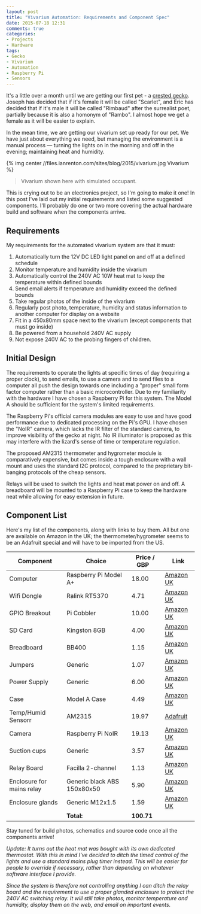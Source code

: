 ```yaml
---
layout: post
title: "Vivarium Automation: Requirements and Component Spec"
date: 2015-07-18 12:31
comments: true
categories:
- Projects
- Hardware
tags:
- Gecko
- Vivarium
- Automation
- Raspberry Pi
- Sensors
---
```


It's a little over a month until we are getting our first pet - a [crested gecko](https://en.wikipedia.org/wiki/Crested_gecko). Joseph has decided that if it's female it will be called "Scarlet", and Eric has decided that if it's male it will be called "Rimbaud" after the surrealist poet, partially because it is also a homonym of "Rambo". I almost hope we get a female as it will be easier to explain.

In the mean time, we are getting our vivarium set up ready for our pet. We have just about everything we need, but managing the environment is a manual process &mdash; turning the lights on in the morning and off in the evening; maintaining heat and humidity.

{% img center //files.ianrenton.com/sites/blog/2015/vivarium.jpg Vivarium %}

> Vivarium shown here with simulated occupant.

This is crying out to be an electronics project, so I'm going to make it one! In this post I've laid out my initial requirements and listed some suggested components. I'll probably do one or two more covering the actual hardware build and software when the components arrive.

## Requirements

My requirements for the automated vivarium system are that it must:

1. Automatically turn the 12V DC LED light panel on and off at a defined schedule
2. Monitor temperature and humidity inside the vivarium
3. Automatically control the 240V AC 10W heat mat to keep the temperature within defined bounds
4. Send email alerts if temperature and humidity exceed the defined bounds
5. Take regular photos of the inside of the vivarium
6. Regularly post photo, temperature, humidity and status information to another computer for display on a website
7. Fit in a 450x80mm space next to the vivarium (except components that must go inside)
8. Be powered from a household 240V AC supply
9. Not expose 240V AC to the probing fingers of children.

## Initial Design

The requirements to operate the lights at specific times of day (requiring a proper clock), to send emails, to use a camera and to send files to a computer all push the design towards one including a "proper" small form factor computer rather than a basic microcontroller. Due to my familiarity with the hardware I have chosen a Raspberry Pi for this system. The Model A should be sufficient for the system's limited requirements.

The Raspberry Pi's official camera modules are easy to use and have good performance due to dedicated processing on the Pi's GPU. I have chosen the "NoIR" camera, which lacks the IR filter of the standard camera, to improve visibility of the gecko at night. No IR illuminator is proposed as this may interfere with the lizard's sense of time or temperature regulation.

The proposed AM2315 thermometer and hygrometer module is comparatively expensive, but comes inside a tough enclosure with a wall mount and uses the standard I2C protocol, compared to the proprietary bit-banging protocols of the cheap sensors.

Relays will be used to switch the lights and heat mat power on and off. A breadboard will be mounted to a Raspberry Pi case to keep the hardware neat while allowing for easy extension in future.

## Component List

Here's my list of the components, along with links to buy them. All but one are available on Amazon in the UK; the thermometer/hygrometer seems to be an Adafruit special and will have to be imported from the US.

| **Component**         | **Choice**                | **Price / GBP**&nbsp;&nbsp;&nbsp;   | **Link**                                                                                                                                                               |
|-------------------|-----------------------|---------------|--------------------------------------------------------------------------------------------------------------------------------------------------------------------|
| Computer          | Raspberry Pi Model A+ | 18.00         | [Amazon UK](https://www.amazon.co.uk/Raspberry-Pi-Model-Plus-Motherboard/dp/B00Q8MM4PI/ref=sr_1_1?ie=UTF8&qid=1437214626&sr=8-1)           |
| Wifi Dongle       | Ralink RT5370         | 4.71          | [Amazon UK](https://www.amazon.co.uk/USB-Wifi-Adapter-Raspberry-Pi/dp/B00EZOQFHO/ref=sr_1_7?ie=UTF8&qid=1437212416&sr=8-7)                         |
| GPIO Breakout     | Pi Cobbler            | 10.00         | [Amazon UK](https://www.amazon.co.uk/Adafruit-Cobbler-Breakout-Kit-Raspberry/dp/B0093K6QQ0/ref=sr_1_2?ie=UTF8&qid=1437212508&sr=8-2)       |
| SD Card           | Kingston 8GB          | 4.00          | [Amazon UK](https://www.amazon.co.uk/Kingston-Technology-microSDHC-Class-adapter/dp/B004S1PNE0/ref=sr_1_3?ie=UTF8&qid=1437213057&sr=8-3)            |
| Breadboard        | BB400                 | 1.15          | [Amazon UK](https://www.amazon.co.uk/BB400-Solderless-Plug-BreadBoard-tie-points-White/dp/B0040Z1ERO/ref=pd_bxgy_23_img_z)                                               |
| Jumpers           | Generic               | 1.07          | [Amazon UK](https://www.amazon.co.uk/Conductor-Female-Jumper-Color-Ribbon-Male-20cm/dp/B00ATMHU52/ref=pd_sim_23_6?ie=UTF8&refRID=0NRJATBTKFQ2DDHFQ73D)                   |
| Power Supply      | Generic               | 6.00          | [Amazon UK](https://www.amazon.co.uk/NorthPada-Supply-Charger-2000mA-Raspberry/dp/B00MTX9GD8/ref=sr_1_1?ie=UTF8&qid=1437213151&sr=8-1) |
| Case              | Model A Case          | 4.49          | [Amazon UK](https://www.amazon.co.uk/Case-Raspberry-Model-Plus-Colour/dp/B00PR2RX7Y/ref=pd_bxgy_147_img_y)                                                               |
| Temp/Humid Sensorr | AM2315                | 19.97         | [Adafruit](https://www.adafruit.com/products/1293)                                                                                                                      |
| Camera            | Raspberry Pi NoIR     | 19.13         | [Amazon UK](https://www.amazon.co.uk/Raspberry-Pi-NoIR-Camera-Module/dp/B00G9AZ79O/ref=sr_1_2?ie=UTF8&qid=1437211577&sr=8-2)                |
| Suction cups      | Generic               | 3.57          | [Amazon UK](https://www.amazon.co.uk/47mm-Clear-Plastic-Suction-Clamp/dp/B0058MWRL0/ref=sr_1_12?ie=UTF8&qid=1437211683&sr=8-12)                    |
| Relay Board       | Facilla 2-channel     | 1.13          | [Amazon UK](https://www.amazon.co.uk/FACILLA-2-Channel-Module-Arduino-Electronic/dp/B009P04ZKC/ref=sr_1_2?ie=UTF8&qid=1437212056&sr=8-2)     |
| Enclosure for mains relay&nbsp;&nbsp;&nbsp;       | Generic black ABS 150x80x50&nbsp;&nbsp;&nbsp;      | 5.90          | [Amazon UK](https://www.amazon.co.uk/gp/product/B00IFG33FA/ref=oh_aui_detailpage_o07_s00?ie=UTF8&psc=1)     |
| Enclosure glands       | Generic M12x1.5     | 1.59          | [Amazon UK](https://www.amazon.co.uk/gp/product/B00B0Q7DTO/ref=oh_aui_detailpage_o06_s00?ie=UTF8&psc=1)     |
|                   | **Total:**            | **100.71**         |      |

Stay tuned for build photos, schematics and source code once all the components arrive!

*Update: It turns out the heat mat was bought with its own dedicated thermostat. With this in mind I've decided to ditch the timed control of the lights and use a standard mains plug timer instead. This will be easier for people to override if necessary, rather than depending on whatever software interface I provide.*

*Since the system is therefore not controlling anything I can ditch the relay board and the requirement to use a proper glanded enclosure to protect the 240V AC switching relay. It will still take photos, monitor temperature and humidity, display them on the web, and email on important events.*
